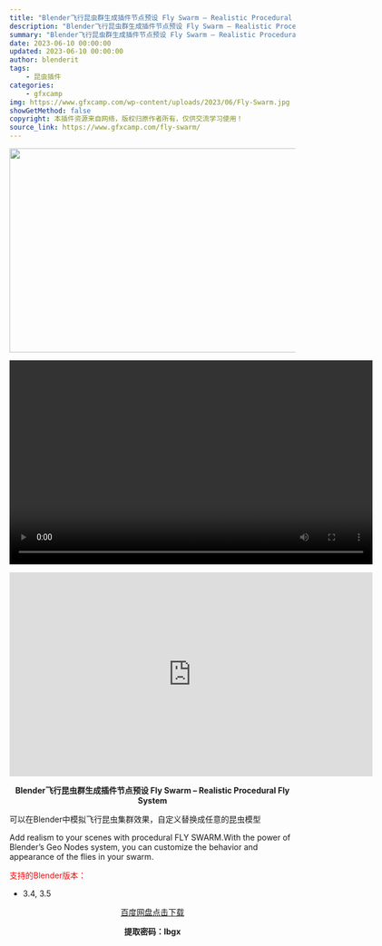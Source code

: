 ```yaml
---
title: "Blender飞行昆虫群生成插件节点预设 Fly Swarm – Realistic Procedural Fly System"
description: "Blender飞行昆虫群生成插件节点预设 Fly Swarm – Realistic Procedural Fly System 可以在Blender中模拟飞行昆虫集群效果，自定义替换成任..."
summary: "Blender飞行昆虫群生成插件节点预设 Fly Swarm – Realistic Procedural Fly System 可以在Blender中模拟飞行昆虫集群效果，自定义替换成任..."
date: 2023-06-10 00:00:00
updated: 2023-06-10 00:00:00
author: blenderit
tags: 
    - 昆虫插件
categories:
    - gfxcamp
img: https://www.gfxcamp.com/wp-content/uploads/2023/06/Fly-Swarm.jpg
showGetMethod: false
copyright: 本插件资源来自网络，版权归原作者所有，仅供交流学习使用！
source_link: https://www.gfxcamp.com/fly-swarm/
---
```

<div><p><img decoding="async" class="aligncenter size-full wp-image-113115" src="https://www.gfxcamp.com/wp-content/uploads/2023/06/Fly-Swarm.jpg" data-src="https://www.gfxcamp.com/wp-content/uploads/2023/06/Fly-Swarm.jpg" alt="" width="640" height="360" data-srcset="https://www.gfxcamp.com/wp-content/uploads/2023/06/Fly-Swarm.jpg 640w, https://www.gfxcamp.com/wp-content/uploads/2023/06/Fly-Swarm-150x84.jpg 150w" data-sizes="(max-width: 640px) 100vw, 640px"><br>
</p><center><div style="width: 640px;" class="wp-video"><!--[if lt IE 9]><script>document.createElement('video');</script><![endif]-->
<video class="wp-video-shortcode" id="video-113117-1" width="640" height="360" preload="true" controls="controls"><source type="video/mp4" src="https://cloud.video.taobao.com//play/u/80049544/p/2/e/6/t/1/414532902180.mp4?_=1"></source><a href="https://cloud.video.taobao.com//play/u/80049544/p/2/e/6/t/1/414532902180.mp4">https://cloud.video.taobao.com//play/u/80049544/p/2/e/6/t/1/414532902180.mp4</a></video></div></center><p style="text-align: center;"><iframe loading="lazy" src="https://player.youku.com/embed/XNTk3Mjg1ODk2MA==" width="640" height="360" frameborder="0" allowfullscreen="allowfullscreen" data-mce-fragment="1"></iframe></p><p style="text-align: center;"><strong>Blender飞行昆虫群生成插件节点预设 Fly Swarm – Realistic Procedural Fly System</strong></p><p>可以在Blender中模拟飞行昆虫集群效果，自定义替换成任意的昆虫模型</p><p>Add realism to your scenes with procedural FLY SWARM.With the power of Blender’s Geo Nodes system, you can customize the behavior and appearance of the flies in your swarm.</p><p style="text-align: left;"><span style="color: #ff0000;">支持的Blender版本：</span></p><ul>
<li style="text-align: left;">3.4, 3.5</li>
</ul><p style="text-align: center;"><a class="maxbutton-3 maxbutton maxbutton-baidu" target="_blank" rel="noopener" href="https://pan.baidu.com/s/1vj_w-_C-bo7XeBVky2d5eQ?pwd=lbgx"><span class="mb-text">百度网盘点击下载</span></a></p><p style="text-align: center;"><strong>提取密码：lbgx</strong></p></div>